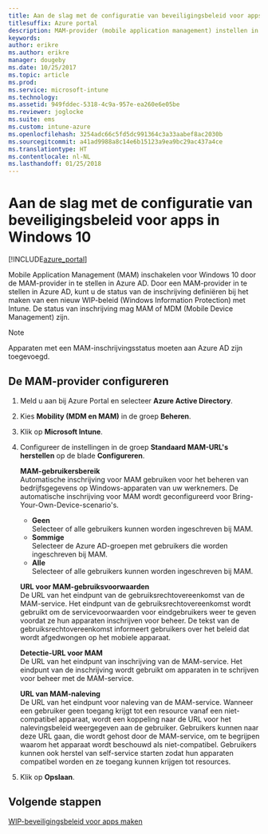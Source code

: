 ```yaml
---
title: Aan de slag met de configuratie van beveiligingsbeleid voor apps in Windows 10
titlesuffix: Azure portal
description: MAM-provider (mobile application management) instellen in Azure AD
keywords: 
author: erikre
ms.author: erikre
manager: dougeby
ms.date: 10/25/2017
ms.topic: article
ms.prod: 
ms.service: microsoft-intune
ms.technology: 
ms.assetid: 949fddec-5318-4c9a-957e-ea260e6e05be
ms.reviewer: joglocke
ms.suite: ems
ms.custom: intune-azure
ms.openlocfilehash: 3254adc66c5fd5dc991364c3a33aabef8ac2030b
ms.sourcegitcommit: a41ad9988a8c14e6b15123a9ea9bc29ac437a4ce
ms.translationtype: HT
ms.contentlocale: nl-NL
ms.lasthandoff: 01/25/2018
---
```

# <a name="get-ready-to-configure-app-protection-policies-for-windows-10"></a>Aan de slag met de configuratie van beveiligingsbeleid voor apps in Windows 10

[!INCLUDE[azure_portal](./includes/azure_portal.md)]

Mobile Application Management (MAM) inschakelen voor Windows 10 door de MAM-provider in te stellen in Azure AD. Door een MAM-provider in te stellen in Azure AD, kunt u de status van de inschrijving definiëren bij het maken van een nieuw WIP-beleid (Windows Information Protection) met Intune. De status van inschrijving mag MAM of MDM (Mobile Device Management) zijn.

> [!NOTE]
> Apparaten met een MAM-inschrijvingsstatus moeten aan Azure AD zijn toegevoegd.

## <a name="to-configure-the-mam-provider"></a>De MAM-provider configureren

1. Meld u aan bij Azure Portal en selecteer **Azure Active Directory**.

2. Kies **Mobility (MDM en MAM)** in de groep **Beheren**.

3. Klik op **Microsoft Intune**.

4. Configureer de instellingen in de groep **Standaard MAM-URL's herstellen** op de blade **Configureren**.

    **MAM-gebruikersbereik**  
      Automatische inschrijving voor MAM gebruiken voor het beheren van bedrijfsgegevens op Windows-apparaten van uw werknemers. De automatische inschrijving voor MAM wordt geconfigureerd voor Bring-Your-Own-Device-scenario's.<ul><li>**Geen**<br>Selecteer of alle gebruikers kunnen worden ingeschreven bij MAM.</li><li>**Sommige**<br>Selecteer de Azure AD-groepen met gebruikers die worden ingeschreven bij MAM.</li><li>**Alle**<br>Selecteer of alle gebruikers kunnen worden ingeschreven bij MAM.</li></ul>

    **URL voor MAM-gebruiksvoorwaarden**  
     De URL van het eindpunt van de gebruiksrechtovereenkomst van de MAM-service. Het eindpunt van de gebruiksrechtovereenkomst wordt gebruikt om de servicevoorwaarden voor eindgebruikers weer te geven voordat ze hun apparaten inschrijven voor beheer. De tekst van de gebruiksrechtovereenkomst informeert gebruikers over het beleid dat wordt afgedwongen op het mobiele apparaat.

    **Detectie-URL voor MAM**  
    De URL van het eindpunt van inschrijving van de MAM-service. Het eindpunt van de inschrijving wordt gebruikt om apparaten in te schrijven voor beheer met de MAM-service.

    **URL van MAM-naleving**  
      De URL van het eindpunt voor naleving van de MAM-service. Wanneer een gebruiker geen toegang krijgt tot een resource vanaf een niet-compatibel apparaat, wordt een koppeling naar de URL voor het nalevingsbeleid weergegeven aan de gebruiker. Gebruikers kunnen naar deze URL gaan, die wordt gehost door de MAM-service, om te begrijpen waarom het apparaat wordt beschouwd als niet-compatibel. Gebruikers kunnen ook herstel van self-service starten zodat hun apparaten compatibel worden en ze toegang kunnen krijgen tot resources.

5.  Klik op **Opslaan**.

## <a name="next-steps"></a>Volgende stappen

[WIP-beveiligingsbeleid voor apps maken](windows-information-protection-policy-create.md)
